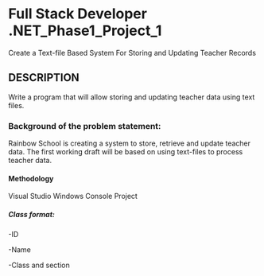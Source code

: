 # Full Stack Developer .NET_Phase1_Project_1
Create a Text-file Based System For Storing and Updating Teacher Records

## DESCRIPTION
Write a program that will allow storing and updating teacher data using text files.

### Background of the problem statement:
Rainbow School is creating a system to store, retrieve and update teacher data. The first working draft will be based on using text-files to process teacher data.

#### Methodology
Visual Studio Windows Console Project

##### Class format:

-ID

-Name

-Class and section
